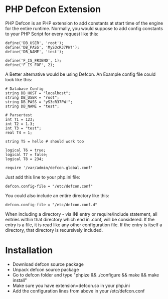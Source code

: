 PHP Defcon Extension
====================

PHP Defcon is an PHP extension to add constants at start time of the engine for the entire runtime.
Normally, you would suppose to add config constants to your PHP Script for every request like this:

	define('DB_USER', 'root');
	define('DB_PASS', 'MyS3cR37PW!');
	define('DB_NAME', 'test');

	define('F_IS_FRIEND', 1);
	define('F_IS_FOF', 2);

A Better alternative would be using Defcon. An Example config file could look like this:

	# Database Config
	string DB_HOST = "localhost";
	string DB_USER = "root";
	string DB_PASS = "yS3cR37PW!";
	string DB_NAME = "test";

	# Parsertest
	int T1 = 123;
	int T2 = 1.3;
	int T3 = "test";
	real T4 = 1;

	string T5 = hello # should work too

	logical T6 = true;
	logical T7 = false;
	logical T8 = 234;

	require '/var/admin/defcon.global.conf'

Just add this line to your php.ini file:

	defcon.config-file = "/etc/defcon.conf"

You could also include an entire directory like this:

	defcon.config-file = "/etc/defcon.conf.d"

When including a directory - via INI entry or require/include statement,
all entries within that directory which end in .conf, will be considered.
If the entry is a file, it is read like any other configuration file.
If the entry is itself a directory, that directory is recursively
included.

Installation
============

* Download defcon source package
* Unpack defcon source package
* Go to defcon folder and type "phpize && ./configure && make && make install"
* Make sure you have extension=defcon.so in your php.ini
* Add the configuration lines from above in your /etc/defcon.conf

